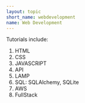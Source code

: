 ```yaml
---
layout: topic
short_name: webdevelopment
name: Web Development
---
```

Tutorials include:

1. HTML
2. CSS
3. JAVASCRIPT
4. API
5. LAMP
6. SQL: SQLAlchemy, SQLite
7. AWS
8. FullStack